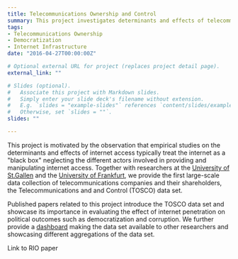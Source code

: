 ```yaml
---
title: Telecommunications Ownership and Control
summary: This project investigates determinants and effects of telecommunications ownership and includes data collection on telecom operators' shareholders.
tags:
- Telecommunications Ownership
- Democratization
- Internet Infrastructure
date: "2016-04-27T00:00:00Z"

# Optional external URL for project (replaces project detail page).
external_link: ""

# Slides (optional).
#   Associate this project with Markdown slides.
#   Simply enter your slide deck's filename without extension.
#   E.g. `slides = "example-slides"` references `content/slides/example-slides.md`.
#   Otherwise, set `slides = ""`.
slides: ""

---
```


This project is motivated by the observation that empirical studies on the determinants and effects of internet access typically treat the internet as a "black box" neglecting the different actors involved in providing and manipulating internet access. Together with researchers at the [University of St.Gallen](https://www.unisg.ch/en/) and the [University of Frankfurt](https://www.uni-frankfurt.de/de?locale=de), we provide the first large-scale data collection of telecommunications companies and their shareholders, the Telecommunications and and Control (TOSCO) data set. 

Published papers related to this project introduce the TOSCO data set and showcase its importance in evaluating the effect of internet penetration on political outcomes such as democratization and corruption. We further provide a [dashboard](https://tosco.shinyapps.io/data/) making the data set available to other researchers and showcasing different aggregations of the data set. 

Link to RIO paper


